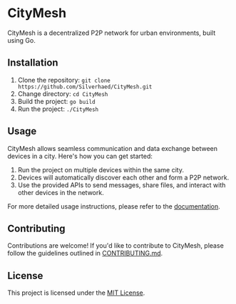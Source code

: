 # CityMesh

CityMesh is a decentralized P2P network for urban environments, built using Go.

## Installation

1. Clone the repository: `git clone https://github.com/Silverhaed/CityMesh.git`
2. Change directory: `cd CityMesh`
3. Build the project: `go build`
4. Run the project: `./CityMesh`

## Usage

CityMesh allows seamless communication and data exchange between devices in a city. Here's how you can get started:

1. Run the project on multiple devices within the same city.
2. Devices will automatically discover each other and form a P2P network.
3. Use the provided APIs to send messages, share files, and interact with other devices in the network.

For more detailed usage instructions, please refer to the [documentation](docs/).

## Contributing

Contributions are welcome! If you'd like to contribute to CityMesh, please follow the guidelines outlined in [CONTRIBUTING.md](CONTRIBUTING.md).

## License

This project is licensed under the [MIT License](LICENSE).
